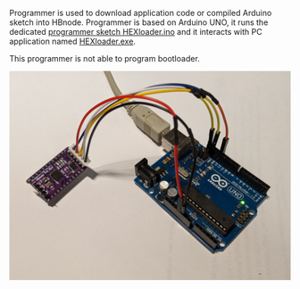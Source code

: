 Programmer is used to download application code or compiled Arduino sketch into HBnode. Programmer is based on Arduino UNO, it runs the dedicated [programmer sketch HEXloader.ino](https://github.com/akouz/HBnode/tree/main/AVR64DD32/Programmer/Sketch) and it interacts with PC application named [HEXloader.exe](https://github.com/akouz/HBnode/tree/main/AVR64DD32/Programmer/Software).

This programmer is not able to program bootloader.

![Programmer connected](https://github.com/akouz/HBnode/blob/main/AVR64DD32/Programmer/Programmer_connected.jpg)
